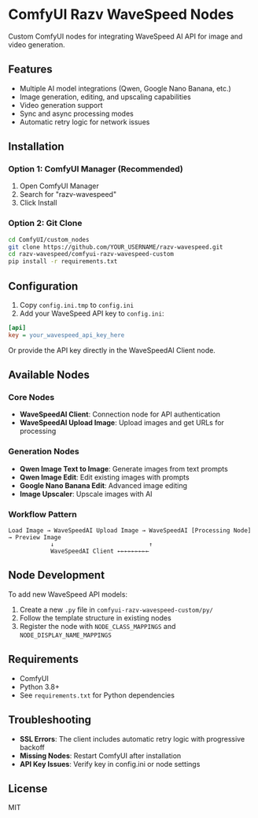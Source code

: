 # ComfyUI Razv WaveSpeed Nodes

Custom ComfyUI nodes for integrating WaveSpeed AI API for image and video generation.

## Features

- Multiple AI model integrations (Qwen, Google Nano Banana, etc.)
- Image generation, editing, and upscaling capabilities
- Video generation support
- Sync and async processing modes
- Automatic retry logic for network issues

## Installation

### Option 1: ComfyUI Manager (Recommended)
1. Open ComfyUI Manager
2. Search for "razv-wavespeed"
3. Click Install

### Option 2: Git Clone
```bash
cd ComfyUI/custom_nodes
git clone https://github.com/YOUR_USERNAME/razv-wavespeed.git
cd razv-wavespeed/comfyui-razv-wavespeed-custom
pip install -r requirements.txt
```

## Configuration

1. Copy `config.ini.tmp` to `config.ini`
2. Add your WaveSpeed API key to `config.ini`:
```ini
[api]
key = your_wavespeed_api_key_here
```

Or provide the API key directly in the WaveSpeedAI Client node.

## Available Nodes

### Core Nodes
- **WaveSpeedAI Client**: Connection node for API authentication
- **WaveSpeedAI Upload Image**: Upload images and get URLs for processing

### Generation Nodes
- **Qwen Image Text to Image**: Generate images from text prompts
- **Qwen Image Edit**: Edit existing images with prompts
- **Google Nano Banana Edit**: Advanced image editing
- **Image Upscaler**: Upscale images with AI

### Workflow Pattern

```
Load Image → WaveSpeedAI Upload Image → WaveSpeedAI [Processing Node] → Preview Image
            ↓                           ↑
            WaveSpeedAI Client ←←←←←←←←←
```

## Node Development

To add new WaveSpeed API models:
1. Create a new `.py` file in `comfyui-razv-wavespeed-custom/py/`
2. Follow the template structure in existing nodes
3. Register the node with `NODE_CLASS_MAPPINGS` and `NODE_DISPLAY_NAME_MAPPINGS`

## Requirements

- ComfyUI
- Python 3.8+
- See `requirements.txt` for Python dependencies

## Troubleshooting

- **SSL Errors**: The client includes automatic retry logic with progressive backoff
- **Missing Nodes**: Restart ComfyUI after installation
- **API Key Issues**: Verify key in config.ini or node settings

## License

MIT